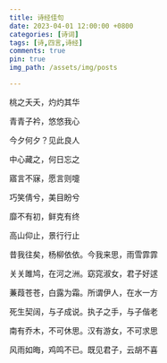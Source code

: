 ```yaml
---
title: 诗经佳句
date: 2023-04-01 12:00:00 +0800
categories: [诗词]
tags: [诗,四言,诗经]
comments: true
pin: true
img_path: /assets/img/posts

---
```


桃之夭夭，灼灼其华

青青子衿，悠悠我心

今夕何夕？见此良人

中心藏之，何日忘之

寤言不寐，愿言则嚏

巧笑倩兮，美目盼兮

靡不有初，鲜克有终

高山仰止，景行行止

昔我往矣，杨柳依依。今我来思，雨雪霏霏

关关雎鸠，在河之洲。窈窕淑女，君子好逑

蒹葭苍苍，白露为霜。所谓伊人，在水一方

死生契阔，与子成说。执子之手，与子偕老

南有乔木，不可休思。汉有游女，不可求思

风雨如晦，鸡鸣不已。既见君子，云胡不喜

